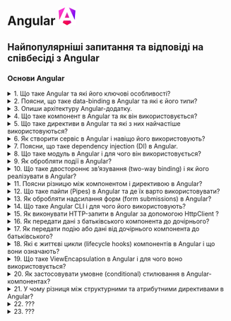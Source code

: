 <h1>
  Angular <img src="./assets/angular.svg" width="40" height="40" />
</h1>

<h2>Найпопулярніші запитання та відповіді на співбесіді з Angular</h2>

### Основи Angular

<details>
<summary>1. Що таке Angular та які його ключові особливості?</summary>

#### Angular

- **Angular** — це сучасний фронтенд-фреймворк від Google для побудови SPA та
  масштабованих веб-додатків.

#### Ключові особливості Angular 20:

- **Standalone Components** — більше немає потреби у NgModules.

- **Signals** — новий реактивний підхід до роботи зі станом.

- **Control flow (@if, @for, @switch)** — нативний синтаксис замість *ngIf та
  *ngFor.

- **DI (Dependency Injection)** — гнучка система залежностей із підтримкою
  tree-shaking.

- **Router API** — сучасна маршрутизація без модулів, з lazy loading.

- **TypeScript + строгі типи** — безпечна розробка на TS.

- **Оптимізований рендер** — швидкий change detection, підготовка до zoneless
  архітектури.

Коротко: Angular — це full-fledged фреймворк із вбудованим DI, реактивністю
через signals та сучасними standalone підходами, що дозволяють писати
масштабовані додатки без зайвої складності

</details>

<details>
<summary>2. Поясни, що таке data-binding в Angular та які є його типи?</summary>

#### Angular

- Data-binding — це механізм синхронізації даних між компонентом і шаблоном.

#### Типи data-binding в Angular:

1. **Interpolation** — одностороннє відображення даних у HTML:

```html
<p>{{ userName }}</p>
```

2. **Property binding** — передача значень у властивості
   DOM-елементів/компонентів:

```html
<img [src]="avatarUrl" />
```

3. **Event binding** — реакція на події DOM:

```html
<button (click)="onSave()">Save</button>
```

4. **Two-way binding** — синхронізація стану між шаблоном і компонентом
   ([(...)]):

```html
<input [(ngModel)]="email" />
```

Коротко: в Angular доступні 4 основні типи зв’язування даних — interpolation,
property binding, event binding, two-way binding.

</details>

<details>
<summary>3. Опиши архітектуру Angular-додатку.</summary>

#### Angular

- Архітектура Angular базується на компонентному підході з чітким розділенням
  відповідальностей.

#### Основні елементи:

- **Компоненти (Standalone)** — будівельні блоки UI, кожен має шаблон, стилі,
  логіку.

- **Сервіси** — бізнес-логіка, робота з API, збереження стану; надаються через
  DI.

- **Signals** — сучасний спосіб керування станом і реактивністю.

- **Control flow (@if, @for, @switch)** — керування відображенням у шаблонах.

- **Router** — маршрутизація між екранами без NgModules, з підтримкою lazy
  loading.

- **Dependency Injection** — інжекція залежностей з різними scope (root,
  component, environment).

</details>

<details>
<summary>4. Що таке компонент в Angular та як він використовується?</summary>

#### Angular

- Компонент — це основний будівельний блок Angular-додатку, що відповідає за
  частину UI та пов’язану з нею логіку.

#### Складається з:

- класу (логіка, стан),

- шаблону HTML,

- стилів,

- метаданих (selector, imports тощо).

#### Використання:

```TypeScript
import { Component, signal } from '@angular/core';

@Component({
  selector: 'app-user-card',
  standalone: true,
  template: `
    <h3>{{ name() }}</h3>
    <button (click)="changeName()">Change</button>
  `
})
export class UserCardComponent {
  name = signal('Viktor');
  changeName() {
    this.name.set('Updated Name');
  }
}
```

У шаблоні іншого компонента можна підключити:

```html
<app-user-card></app-user-card>
```

Коротко: Компонент = ізольований блок UI + логіка. В Angular він створюється як
standalone, без NgModules.

</details>

<details>
<summary>5. Що таке директиви в Angular та які з них найчастіше використовуються?</summary>

#### Angular

- Директива — це інструкція для DOM-елемента або компонента, яка змінює його
  поведінку чи вигляд.

#### Типи директив:

- **Structural** (змінюють DOM):

  -`@if` (новий синтаксис замість `*ngIf`)

  - `@for` (новий синтаксис замість `*ngFor`)

  - `@switch` (альтернатива `*ngSwitch`)

- **Attribute** (змінюють властивості/стилі елемента):

  - `ngClass`

  - `ngStyle`

  - `ngModel`

- **Custom directives** — можна створювати свої для повторного використання
  логіки.

✅ Коротко: директиви в Angular = спосіб керувати DOM. Найчастіше — `@if`,
`@for`, `ngClass`, `ngStyle`, `ngModel`.

</details>

<details>
<summary>6. Як створити сервіс в Angular і навіщо його використовують?</summary>

#### Angular

- Сервіс — це клас із бізнес-логікою або функціоналом, який не пов’язаний
  напряму з UI.

Використовується для:

- повторного використання коду,

- роботи з API,

- керування станом,

- інкапсуляції логіки поза компонентом.

#### Приклад:

```TypeScript
import { Injectable, signal } from '@angular/core';

@Injectable({ providedIn: 'root' })
export class UserService {
  userName = signal('Guest');

  setUser(name: string) {
    this.userName.set(name);
  }
}
```

#### Використання у компоненті:

```TypeScript
import { Component, inject } from '@angular/core';
import { UserService } from './user.service';

@Component({
  selector: 'app-header',
  standalone: true,
  template: `<h2>Welcome, {{ userService.userName() }}</h2>`
})
export class HeaderComponent {
  userService = inject(UserService);
}
```

Коротко: сервіс створюють через `@Injectable`, а використовують для
бізнес-логіки та спільного стану між компонентами.

</details>

<details>
<summary>7. Поясни, що таке dependency injection (DI) в Angular.</summary>

#### Angular

- Dependency Injection (DI) — це механізм Angular, який автоматично створює та
  надає об’єкти (сервіси, токени) компонентам чи іншим сервісам замість ручного
  створення через new.

#### Навіщо:

- спрощує тестування (можна підмінити залежності mock-ами),

- забезпечує повторне використання сервісів,

- керує життєвим циклом об’єктів (singleton, scoped).

#### Приклад:

```TypeScript
import { Injectable } from '@angular/core';

@Injectable({ providedIn: 'root' })
export class ApiService {
  getData() {
    return ['item1', 'item2'];
  }
}
```

Використання у компоненті:

```TypeScript
import { Component, inject } from '@angular/core';
import { ApiService } from './api.service';

@Component({
  selector: 'app-list',
  standalone: true,
  template: `<li *ngFor="let item of data">{{ item }}</li>`
})
export class ListComponent {
  api = inject(ApiService);
  data = this.api.getData();
}
```

Коротко: DI в Angular = автоматичне надання залежностей (наприклад, сервісів)
компонентам без `new`.

</details>

<details>
<summary>8. Що таке модуль в Angular і для чого він використовується?</summary>

#### Angular

- У попередніх версіях Angular (до 15) модулі (NgModule) були обов’язковими для
  структурування застосунку. В Angular 20 модулі більше не потрібні, оскільки
  з’явилися standalone components.

#### Проте модулі ще існують і можуть застосовуватись для:

- сумісності зі старим кодом,

- групування функціоналу (напр. Angular Material ще має модулі),

- поступової міграції на standalone API.

#### Приклад старого підходу:

```TypeScript
@NgModule({
  declarations: [AppComponent],
  imports: [BrowserModule],
  bootstrap: [AppComponent]
})
export class AppModule {}
```

#### Актуальний підхід (Angular 20, без модуля):

```TypeScript
bootstrapApplication(AppComponent, {
  providers: []
});
```

Коротко: модулі в Angular зараз — це легасі-інструмент, який замінено на
standalone компоненти. Їхня головна роль сьогодні — лише для підтримки старого
коду чи бібліотек.

</details>

<details>
<summary>9. Як обробляти події в Angular?</summary>

#### Angular

- В Angular події обробляються через event binding, тобто підписку на подію DOM
  або кастомної події компонента.

#### Синтаксис:

```html
<button (click)="onClick()">Click me</button>
```

#### У компоненті:

```ts
import { Component } from '@angular/core';

@Component({
  selector: 'app-button',
  standalone: true,
  template: `<button (click)="onClick()">Click me</button>`,
})
export class ButtonComponent {
  onClick() {
    console.log('Button clicked!');
  }
}
```

#### Кастомна подія (для дочірнього компонента):

```TypeScript
import { Component, EventEmitter, Output } from '@angular/core';

@Component({
  selector: 'app-child',
  standalone: true,
  template: `<button (click)="notifyParent()">Notify</button>`
})
export class ChildComponent {
  @Output() notify = new EventEmitter<string>();
  notifyParent() {
    this.notify.emit('Hello from child');
  }
}
```

#### У батьківському компоненті:

```html
<app-child (notify)="onNotify($event)"></app-child>
```

Коротко: в Angular події обробляються через `(eventName)="handler()"` для DOM та
через `@Output` + `EventEmitter` для кастомних подій.

</details>

<details>
<summary>10. Що таке двостороннє зв’язування (two-way binding) і як його реалізувати в Angular?</summary>

#### Angular

- Двостороннє зв’язування — це синхронізація стану між компонентом і шаблоном,
  коли зміни в UI автоматично оновлюють дані компонента і навпаки.

#### Класичний підхід (з ngModel):

```html
<input [(ngModel)]="name" />
<p>Hello, {{ name }}</p>
```

```TypeScript
import { Component } from '@angular/core';

@Component({
  selector: 'app-input',
  standalone: true,
  template: `<input [(ngModel)]="name" />`
})
export class InputComponent {
  name = 'Viktor';
}
```

#### Сучасний Angular 20 з signals:

```TypeScript
import { Component, signal } from '@angular/core';

@Component({
  selector: 'app-input',
  standalone: true,
  template: `<input [value]="name()" (input)="name.set($any($event.target).value)" />`
})
export class InputComponent {
  name = signal('Viktor');
}
```

Коротко: two-way binding = синхронізація стану між UI та компонентом. В Angular
20 можна робити через [(ngModel)] або signals для сучасної реактивності.

</details>

<details>
<summary>11. Поясни різницю між компонентом і директивою в Angular?</summary>

#### Angular

- Компонент

  - це спеціальний тип директиви, який має шаблон (HTML) + стилі + логіку;

  - використовується для створення UI-елементів;

  - приклад: `@Component({ selector: 'app-user', template: '<p>User</p>' })`.

- Директива

  - не має власного шаблону;

  - змінює поведінку або вигляд існуючих елементів/компонентів;

  - може бути structural (`@if`, `@for`) або attribute (`ngClass`, `ngStyle`).

#### Приклад кастомної директиви (attribute):

```TypeScript
import { Directive, ElementRef, Renderer2 } from '@angular/core';

@Directive({
  selector: '[highlight]',
  standalone: true
})
export class HighlightDirective {
  constructor(el: ElementRef, r: Renderer2) {
    r.setStyle(el.nativeElement, 'background', 'yellow');
  }
}
```

Використання у шаблоні:

```html
<p highlight>Text with highlight</p>
```

Коротко: компонент = директива + шаблон, а директива = поведінка без власного
UI.

</details>

<details>
<summary>12. Що таке пайпи (Pipes) в Angular та де їх варто використовувати?</summary>

#### Angular

- Pipe — це клас, який трансформує дані без зміни їхнього оригінального стану.
  Використовується у шаблонах для форматування значень.

#### Приклади вбудованих пайпів:

- `date` → форматування дат

- `currency` → вивід валют

- `uppercase` / `lowercase` → зміна регістру

- `async` → робота з Promise / Observable

#### Приклад використання:

```html
<p>{{ today | date:'dd/MM/yyyy' }}</p>
<p>{{ price | currency:'USD' }}</p>
```

#### Кастомний pipe:

```TypeScript
import { Pipe, PipeTransform } from '@angular/core';

@Pipe({
  name: 'exclaim',
  standalone: true
})
export class ExclaimPipe implements PipeTransform {
  transform(value: string): string {
    return value + '!';
  }
}
```

У шаблоні:

```html
<p>{{ 'Hello' | exclaim }}</p>
<!-- Hello! -->
```

Коротко: Pipes потрібні для форматування та трансформації даних у шаблоні, щоб
не захаращувати логіку компонента.

</details>

<details>
<summary>13. Як обробляти надсилання форм (form submissions) в Angular?</summary>

#### Angular

- В Angular є два основні підходи:

1. **Template-driven forms** (простий варіант, з `ngModel`):

```html
<form #form="ngForm" (ngSubmit)="onSubmit(form.value)">
  <input name="email" [(ngModel)]="email" required />
  <button type="submit">Send</button>
</form>
```

```TypeScript
onSubmit(value: any) {
  console.log('Form submitted:', value);
}
```

2. **Reactive forms** (рекомендований для складних кейсів):

```TypeScript
import { Component } from '@angular/core';
import { FormControl, FormGroup, ReactiveFormsModule } from '@angular/forms';

@Component({
  selector: 'app-login',
  standalone: true,
  imports: [ReactiveFormsModule],
  template: `
    <form [formGroup]="form" (ngSubmit)="onSubmit()">
      <input formControlName="email" />
      <button type="submit">Login</button>
    </form>
  `
})
export class LoginComponent {
  form = new FormGroup({
    email: new FormControl('')
  });

  onSubmit() {
    console.log(this.form.value);
  }
}
```

Коротко: форми в Angular обробляються через (`ngSubmit`) і бувають
template-driven та reactive. Для простих форм можна брати `ngModel`, для великих
і складних — reactive forms.

</details>

<details>
<summary>14. Що таке Angular CLI і для чого його використовують?</summary>

#### Angular

- **Angular CLI** — це офіційний інструмент командного рядка для створення та
  керування Angular-проєктами.

#### Основні можливості:

- `ng new` → створення нового застосунку

- `ng serve` → локальний дев-сервер з hot reload

- `ng generate (ng g)` → генерація компонентів, сервісів, пайпів, директив

- `ng build` → продакшн-білд з оптимізацією

- `ng test, ng e2e` → запуск тестів

- `ng add` → інтеграція бібліотек (напр. Angular Material)

- `ng update` → оновлення Angular до нової версії

Коротко: Angular CLI = швидкий старт, генерація коду, білд і управління життєвим
циклом проєкту.

</details>

<details>
<summary>15. Як виконувати HTTP-запити в Angular за допомогою HttpClient ?</summary>

#### Angular

- В Angular для роботи з HTTP використовується HttpClient, який надає методи
  get, post, put, delete тощо.

#### Кроки:

1. Імпортувати HttpClientModule у bootstrapApplication.

2. Інжектити HttpClient у сервіс чи компонент.

3. Виконати запит і підписатися (або використовувати async pipe).

#### Приклад сервісу:

```TypeScript
import { Injectable } from '@angular/core';
import { HttpClient } from '@angular/common/http';

@Injectable({ providedIn: 'root' })
export class ApiService {
  constructor(private http: HttpClient) {}

  getUsers() {
    return this.http.get('https://jsonplaceholder.typicode.com/users');
  }
}
```

#### Використання у компоненті:

```TypeScript
import { Component, inject } from '@angular/core';
import { AsyncPipe, NgFor } from '@angular/common';
import { ApiService } from './api.service';

@Component({
  selector: 'app-users',
  standalone: true,
  imports: [NgFor, AsyncPipe],
  template: `
    <ul>
      <li *ngFor="let user of users$ | async">{{ user.name }}</li>
    </ul>
  `
})
export class UsersComponent {
  api = inject(ApiService);
  users$ = this.api.getUsers();
}
```

Коротко: в Angular 20 HTTP-запити робляться через HttpClient, а результат часто
обробляється в шаблоні через async pipe.

</details>

<details>
<summary>16. Як передати дані з батьківського компонента до дочірнього?</summary>

#### Angular

- Передача даних відбувається через input-зв’язування (@Input() декоратор).
  Батьківський компонент передає значення дочірньому через атрибут у шаблоні.

#### Приклад:

**child.component.ts**

```TypeScript
import { Component, Input } from '@angular/core';

@Component({
  selector: 'app-child',
  standalone: true,
  template: `<p>Message: {{ message }}</p>`
})
export class ChildComponent {
  @Input() message = '';
}
```

**parent.component.ts**

```TypeScript
import { Component } from '@angular/core';
import { ChildComponent } from './child.component';

@Component({
  selector: 'app-parent',
  standalone: true,
  imports: [ChildComponent],
  template: `<app-child [message]="parentMessage"></app-child>`
})
export class ParentComponent {
  parentMessage = 'Hello from Parent!';
}
```

**Коротко:**

- Дані від батька до дитини передаються через @Input() — це property binding
  [property]="value".

</details>

<details>
<summary>17. Як передати подію або дані від дочірнього компонента до батьківського?</summary>

#### Angular

- Для передачі подій вгору використовується @Output() разом із EventEmitter.
  Дочірній компонент «викидає» подію, а батьківський підписується на неї через
  (eventName) у шаблоні.

**child.component.ts**

```TypeScript
import { Component, EventEmitter, Output } from '@angular/core';

@Component({
  selector: 'app-child',
  standalone: true,
  template: `<button (click)="sendMessage()">Send</button>`
})
export class ChildComponent {
  @Output() message = new EventEmitter<string>();

  sendMessage() {
    this.message.emit('Hello from Child!');
  }
}
```

**parent.component.ts**

```TypeScript
import { Component } from '@angular/core';
import { ChildComponent } from './child.component';

@Component({
  selector: 'app-parent',
  standalone: true,
  imports: [ChildComponent],
  template: `<app-child (message)="onMessage($event)"></app-child>`
})
export class ParentComponent {
  onMessage(data: string) {
    console.log('Received from child:', data);
  }
}
```

- Коротко: передача даних child → parent відбувається через @Output() і (event)
  binding. Дитина емітить подію, батько слухає.

</details>

<details>
<summary>18. Які є життєві цикли (lifecycle hooks) компонентів в Angular і що вони означають?</summary>

#### Angular

- Lifecycle hooks — це методи, які Angular викликає на різних етапах «життя»
  компонента: створення, оновлення, знищення.

#### Основні хуки Angular:

| Хук                         | Коли викликається                                        | Типове використання                                         |
| --------------------------- | -------------------------------------------------------- | ----------------------------------------------------------- |
| **ngOnChanges(changes)**    | Коли змінюються @Input властивості                       | Реакція на зміни вхідних даних від батьківського компонента |
| **ngOnInit()**              | Один раз після ініціалізації компоненту                  | Ініціалізація даних, запитів до API                         |
| **ngDoCheck()**             | На кожній зміні (детекції)                               | Кастомна логіка перевірки змін                              |
| **ngAfterContentInit()**    | Один раз після вставлення контенту (ng-content)          | Робота з проєктованим контентом                             |
| **ngAfterContentChecked()** | Після кожної перевірки контенту                          | Оновлення після змін у проєктованому контенті               |
| **ngAfterViewInit()**       | Один раз після ініціалізації view (дочірніх компонентів) | Доступ до елементів через ViewChild/ViewChildren            |
| **ngAfterViewChecked()**    | Після кожної перевірки view                              | Оновлення DOM після перевірки                               |
| **ngOnDestroy()**           | Перед знищенням компоненту                               | Очищення підписок, таймерів, ресурсів                       |

#### Приклад:

```TypeScript
import { Component, OnInit, OnDestroy } from '@angular/core';

@Component({
  selector: 'app-demo',
  standalone: true,
  template: `<p>Lifecycle demo</p>`
})
export class DemoComponent implements OnInit, OnDestroy {
  ngOnInit() {
    console.log('Component initialized');
  }

  ngOnDestroy() {
    console.log('Component destroyed');
  }
}
```

- Коротко: Lifecycle hooks — це хуки життєвого циклу компонента, які дають змогу
  реагувати на створення, оновлення та знищення елемента.

</details>

<details>
<summary>19. Що таке ViewEncapsulation в Angular і для чого воно використовується?</summary>

#### Angular

- ViewEncapsulation — це механізм інкапсуляції стилів у Angular, який визначає,
  як CSS компоненту впливає на DOM (чи лише на цей компонент, чи на весь
  застосунок).

| Тип інкапсуляції         | Опис                                                                          | Особливість                                     |
| ------------------------ | ----------------------------------------------------------------------------- | ----------------------------------------------- |
| **Emulated** _(default)_ | Angular імітує поведінку Shadow DOM, додаючи унікальні атрибути до елементів. | Стилі діють лише всередині цього компонента.    |
| **ShadowDom**            | Використовує нативний Shadow DOM браузера.                                    | Повна ізоляція стилів, немає витоку назовні.    |
| **None**                 | Без інкапсуляції.                                                             | Стилі поширюються глобально на весь застосунок. |

#### Приклад:

```TypeScript
import { Component, ViewEncapsulation } from '@angular/core';

@Component({
  selector: 'app-example',
  templateUrl: './example.component.html',
  styleUrls: ['./example.component.css'],
  encapsulation: ViewEncapsulation.ShadowDom
})
export class ExampleComponent {}
```

**Коротко:**

- ViewEncapsulation контролює межі застосування CSS — чи стилі “ізольовані”
всередині компонента, чи поширюються глобально. У більшості випадків —
використовується Emulated.
</details>

<details>
<summary>20. Як застосовувати умовне (conditional) стилювання в Angular-компонентах?</summary>

#### Angular

- В Angular умовне стилювання реалізується через директиви прив’язки стилів та
  класів — `ngClass` і `ngStyle`.

| Метод                  | Приклад                                                                 | Опис                                                 |
| ---------------------- | ----------------------------------------------------------------------- | ---------------------------------------------------- |
| **[ngClass]**          | `<div [ngClass]="{ 'active': isActive, 'disabled': !isActive }"></div>` | Додає або забирає CSS-класи залежно від умови.       |
| **[ngStyle]**          | `<div [ngStyle]="{ 'color': isActive ? 'green' : 'red' }"></div>`       | Застосовує стилі напряму через об’єкт.               |
| **Класова прив’язка**  | `<div [class.active]="isActive"></div>`                                 | Додає клас, якщо умова `true`.                       |
| **Стильова прив’язка** | `<div [style.backgroundColor]="isActive ? 'blue' : 'gray'"></div>`      | Змінює конкретний CSS-властивість залежно від умови. |

**Коротко:**

- Використовуй `ngClass` для керування класами та `ngStyle` або `[style.prop]`
  для динамічних inline-стилів. Це дає повний контроль над виглядом елементів
  залежно від стану компонента.

</details>

<details>
<summary>21. У чому різниця між структурними та атрибутними директивами в Angular?</summary>

#### Angular

- Директиви в Angular бувають структурні та атрибутні, і вони впливають на DOM
  по-різному.

| Тип директиви               | Опис                                                           | Приклади                                                                        | Вплив на DOM                                                  |
| --------------------------- | -------------------------------------------------------------- | ------------------------------------------------------------------------------- | ------------------------------------------------------------- |
| **Структурна (Structural)** | Змінює **структуру DOM** — додає, видаляє або змінює елементи. | `*ngIf`, `*ngFor`, `*ngSwitchCase`                                              | Створює або прибирає елементи в дереві DOM.                   |
| **Атрибутна (Attribute)**   | Змінює **вигляд або поведінку** наявного елемента.             | `ngClass`, `ngStyle`, `ngModel`, кастомні директиви (наприклад, `appHighlight`) | Не змінює структуру DOM, лише властивості або стилі елемента. |

**Коротко:**

- Структурні директиви керують тим, що є в DOM, атрибутні директиви — тим, як це
  виглядає або поводиться.

</details>

<details>
<summary>22. ???</summary>

#### Angular

- Coming soon...😎

</details>

<details>
<summary>23. ???</summary>

#### Angular

- Coming soon...😎

</details>
